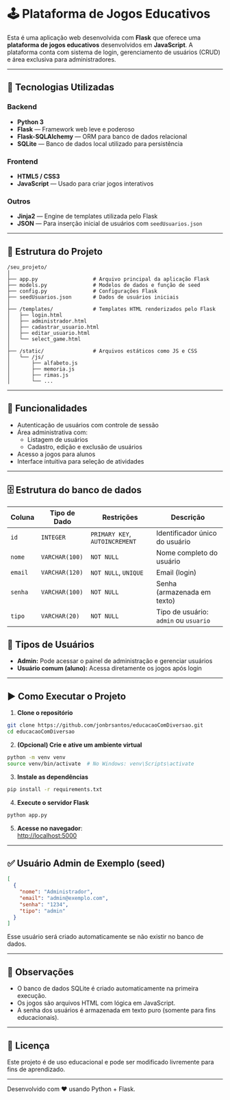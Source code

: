 # 🕹️ Plataforma de Jogos Educativos

Esta é uma aplicação web desenvolvida com **Flask** que oferece uma **plataforma de jogos educativos** desenvolvidos em **JavaScript**. A plataforma conta com sistema de login, gerenciamento de usuários (CRUD) e área exclusiva para administradores.

---

## 🚀 Tecnologias Utilizadas

### Backend
- **Python 3**
- **Flask** — Framework web leve e poderoso
- **Flask-SQLAlchemy** — ORM para banco de dados relacional
- **SQLite** — Banco de dados local utilizado para persistência

### Frontend
- **HTML5 / CSS3**
- **JavaScript** — Usado para criar jogos interativos

### Outros
- **Jinja2** — Engine de templates utilizada pelo Flask
- **JSON** — Para inserção inicial de usuários com `seedUsuarios.json`

---

## 📁 Estrutura do Projeto

```
/seu_projeto/
│
├── app.py                  # Arquivo principal da aplicação Flask
├── models.py               # Modelos de dados e função de seed
├── config.py               # Configurações Flask
├── seedUsuarios.json       # Dados de usuários iniciais
│
├── /templates/             # Templates HTML renderizados pelo Flask
│   ├── login.html
│   ├── administrador.html
│   ├── cadastrar_usuario.html
│   ├── editar_usuario.html
│   └── select_game.html
│
├── /static/                # Arquivos estáticos como JS e CSS
│   └── /js/
│       ├── alfabeto.js
│       ├── memoria.js
│       ├── rimas.js
│       └── ...
```

---

## 🔐 Funcionalidades

- Autenticação de usuários com controle de sessão
- Área administrativa com:
  - Listagem de usuários
  - Cadastro, edição e exclusão de usuários
- Acesso a jogos para alunos
- Interface intuitiva para seleção de atividades

---
## 🗄️ Estrutura do banco de dados
| Coluna  | Tipo de Dado   | Restrições                     | Descrição                             |
| ------- | -------------- | ------------------------------ | ------------------------------------- |
| `id`    | `INTEGER`      | `PRIMARY KEY`, `AUTOINCREMENT` | Identificador único do usuário        |
| `nome`  | `VARCHAR(100)` | `NOT NULL`                     | Nome completo do usuário              |
| `email` | `VARCHAR(120)` | `NOT NULL`, `UNIQUE`           | Email (login)                         |
| `senha` | `VARCHAR(100)` | `NOT NULL`                     | Senha (armazenada em texto)           |
| `tipo`  | `VARCHAR(20)`  | `NOT NULL`                     | Tipo de usuário: `admin` ou `usuario` |


## 👤 Tipos de Usuários

- **Admin:** Pode acessar o painel de administração e gerenciar usuários
- **Usuário comum (aluno):** Acessa diretamente os jogos após login

---

## ▶️ Como Executar o Projeto

1. **Clone o repositório**
```bash
git clone https://github.com/jonbrsantos/educacaoComDiversao.git
cd educacaoComDiversao
```

2. **(Opcional) Crie e ative um ambiente virtual**
```bash
python -m venv venv
source venv/bin/activate  # No Windows: venv\Scripts\activate
```

3. **Instale as dependências**
```bash
pip install -r requirements.txt
```

4. **Execute o servidor Flask**
```bash
python app.py
```

5. **Acesse no navegador**:  
[http://localhost:5000](http://localhost:5000)

---

## ✅ Usuário Admin de Exemplo (seed)

```json
[
  {
    "nome": "Administrador",
    "email": "admin@exemplo.com",
    "senha": "1234",
    "tipo": "admin"
  }
]
```

Esse usuário será criado automaticamente se não existir no banco de dados.

---

## 📌 Observações

- O banco de dados SQLite é criado automaticamente na primeira execução.
- Os jogos são arquivos HTML com lógica em JavaScript.
- A senha dos usuários é armazenada em texto puro (somente para fins educacionais).

---

## 📄 Licença

Este projeto é de uso educacional e pode ser modificado livremente para fins de aprendizado.

---

Desenvolvido com ❤️ usando Python + Flask.
